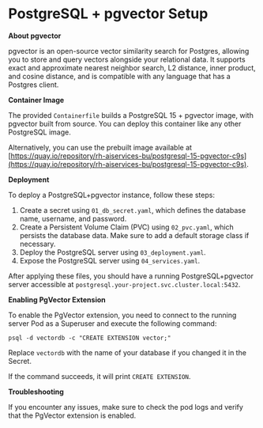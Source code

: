 **PostgreSQL + pgvector Setup**
================================

**About pgvector**

pgvector is an open-source vector similarity search for Postgres, allowing you to store and query vectors alongside your relational data. It supports exact and approximate nearest neighbor search, L2 distance, inner product, and cosine distance, and is compatible with any language that has a Postgres client.

**Container Image**

The provided `Containerfile` builds a PostgreSQL 15 + pgvector image, with pgvector built from source. You can deploy this container like any other PostgreSQL image.

Alternatively, you can use the prebuilt image available at [https://quay.io/repository/rh-aiservices-bu/postgresql-15-pgvector-c9s](https://quay.io/repository/rh-aiservices-bu/postgresql-15-pgvector-c9s).

**Deployment**

To deploy a PostgreSQL+pgvector instance, follow these steps:

1. Create a secret using `01_db_secret.yaml`, which defines the database name, username, and password.
2. Create a Persistent Volume Claim (PVC) using `02_pvc.yaml`, which persists the database data. Make sure to add a default storage class if necessary.
3. Deploy the PostgreSQL server using `03_deployment.yaml`.
4. Expose the PostgreSQL server using `04_services.yaml`.

After applying these files, you should have a running PostgreSQL+pgvector server accessible at `postgresql.your-project.svc.cluster.local:5432`.

**Enabling PgVector Extension**

To enable the PgVector extension, you need to connect to the running server Pod as a Superuser and execute the following command:
```
psql -d vectordb -c "CREATE EXTENSION vector;"
```
Replace `vectordb` with the name of your database if you changed it in the Secret.

If the command succeeds, it will print `CREATE EXTENSION`.

**Troubleshooting**

If you encounter any issues, make sure to check the pod logs and verify that the PgVector extension is enabled.